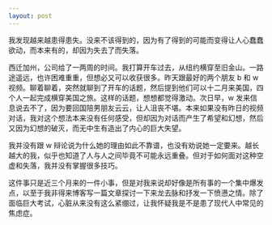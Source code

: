 ```yaml
---
layout: post
---
```


我发现越来越患得患失。没来不该得到的，因为有了得到的可能而变得让人心蠢蠢欲动，而本来有的，却因为失去了而失落。

西迁加州，公司给了一两周的时间。我打算开车过去，从纽约横穿至旧金山。一路途遥远，也许困难重重，但想必又可以收获很多。昨天跟最好的两个朋友 b 和 w 视频。聊着聊着，突然就聊到了开车的话题，然后提到他们可以十二月来美国，四个人一起完成横穿美国之旅。这样的话题，想想都觉得激动。次日早，w 发来信息说去不了，因为要回国陪男朋友云云，让人沮丧不堪。本来如果没有昨日的视频对话，我对这个想法本来没有任何感受，但却因为对话而产生了希望和幻想，然后又因为幻想的破灭，而无中生有造出了内心的巨大失望。

我并没有跟 w 辩论说为什么她的理由如此不靠谱，也没有劝说她一定要来。越长越大的我，似乎也知道了人与人之间毕竟不可能永远重叠。但对于如何面对这种空虚和失落，我并没有掌握很多技巧。

这件事只是近三个月来的一件小事，但是对我来说却好像是所有事的一个集中爆发点，以至于我非得来博客写一篇文章探讨一下来龙去脉和抒发一下愤懑之情。除了面临巨大考试，心脏从来没有这么紧绷过，让我怀疑我是不是患了现代人中常见的焦虑症。
